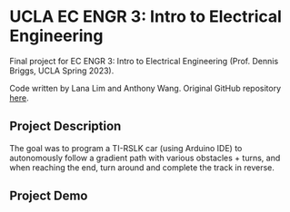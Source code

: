 # UCLA EC ENGR 3: Intro to Electrical Engineering

Final project for EC ENGR 3: Intro to Electrical Engineering (Prof. Dennis Briggs, UCLA Spring 2023). 

Code written by Lana Lim and Anthony Wang. Original GitHub repository [here](https://github.com/xTonyxD/ECE3-project). 

## Project Description

The goal was to program a TI-RSLK car (using Arduino IDE) to autonomously follow a gradient path with various obstacles + turns, and when reaching the end, turn around and complete the track in reverse.

## Project Demo